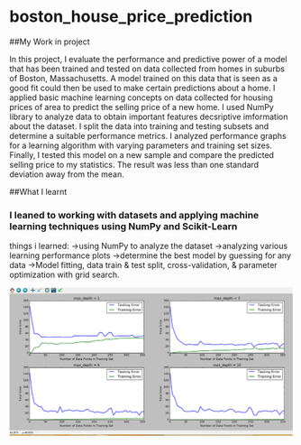 # boston_house_price_prediction

##My Work in project

In this project, I evaluate the performance and predictive power of a model that has been trained and tested on data collected from homes in suburbs of Boston, Massachusetts. A model trained on this data that is seen as a good fit could then be used to make certain predictions about a home. I applied basic machine learning concepts on data collected for housing prices of area to predict the selling price of a new home. I used NumPy library to analyze data to obtain important features decsriptive imformation about the dataset. I split the data into training and testing subsets and determine a suitable performance metrics.  I analyzed performance graphs for a learning algorithm with varying parameters and training set sizes. Finally, I tested this model on a new sample and compare the predicted selling price to my statistics. The result was less than one standard deviation away from the mean.


##What I learnt

### I leaned to working with datasets and applying machine learning techniques using NumPy and Scikit-Learn
things i learned:
   ->using NumPy to analyze the dataset
   ->analyzing various learning performance plots
   ->determine the best model by guessing for any data
   ->Model fitting, data train & test split, cross-validation, & parameter optimization with grid search.
   
   ![Generator Screenshot](regressor_learning_performance.png)
   
   

